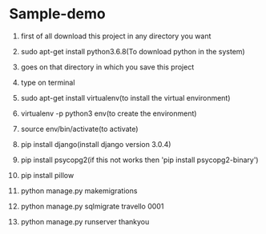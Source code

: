 # Sample-demo
 

1) first of all download this project in any directory you want

2) sudo apt-get install python3.6.8(To download python in the system)
2) goes on that directory in which you save this project
3) type on terminal
4) sudo apt-get install virtualenv(to install the virtual environment) 
5)  virtualenv -p python3 env(to create the environment)
6)  source env/bin/activate(to activate)
7) pip install django(install django version 3.0.4)
8) pip install psycopg2(if this not works then 'pip install psycopg2-binary')
9) pip install pillow
10) python manage.py makemigrations
11) python manage.py sqlmigrate travello 0001
12) python manage.py runserver
thankyou
